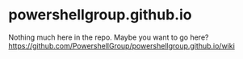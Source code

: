 # powershellgroup.github.io

Nothing much here in the repo. Maybe you want to go here?
https://github.com/PowershellGroup/powershellgroup.github.io/wiki
